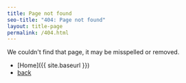 ```yaml
---
title: Page not found
seo-title: "404: Page not found"
layout: title-page
permalink: /404.html
---
```


We couldn't find that page, it may be misspelled or removed.

* [Home]({{ site.baseurl }})
* [back](javascript:history.back())
